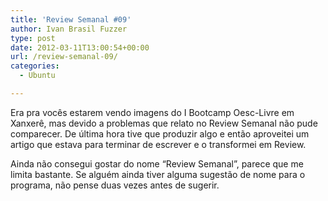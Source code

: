 ```yaml
---
title: 'Review Semanal #09'
author: Ivan Brasil Fuzzer
type: post
date: 2012-03-11T13:00:54+00:00
url: /review-semanal-09/
categories:
  - Ubuntu

---
```

Era pra vocês estarem vendo imagens do I Bootcamp Oesc-Livre em Xanxerê, mas devido a problemas que relato no Review Semanal não pude comparecer. De última hora tive que produzir algo e então aproveitei um artigo que estava para terminar de escrever e o transformei em Review.

Ainda não consegui gostar do nome &#8220;Review Semanal&#8221;, parece que me limita bastante. Se alguém ainda tiver alguma sugestão de nome para o programa, não pense duas vezes antes de sugerir.

<p style="text-align: center;">
</p>